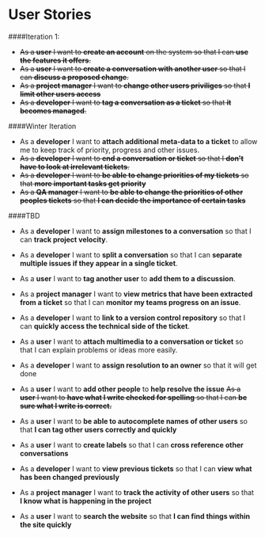 User Stories
=========

####Iteration 1:
* ~~As a **user** I want to **create an account** on the system so that I can **use the features it offers**.~~
* ~~As a **user** I want to **create a conversation with another user** so that I can **discuss a proposed change**.~~
* ~~As a **project manager** I want to **change other users priviliges** so that **I limit other users access**~~
* ~~As a **developer** I want to **tag a conversation as a ticket** so that **it becomes managed**.~~

####Winter Iteration
* As a **developer** I want to **attach additional meta-data to a ticket** to allow me to keep track of priority, progress and other issues.
* ~~As a **developer** I want to **end a conversation or ticket** so that I **don't have to look at irrelevant tickets**.~~
* ~~As a **developer** I want to **be able to change priorities of my tickets** so that **more important tasks get priority**~~
* ~~As a **QA manager** I want to **be able to change the priorities of other peoples tickets** so that **I can decide the importance of certain tasks**~~

####TBD

* As a **developer** I want to **assign milestones to a conversation** so that I can **track project velocity**.
* As a **developer** I want to **split a conversation** so that I can **separate multiple issues if they appear in a single ticket**.
* As a **user** I want to **tag another user** to **add them to a discussion**.
* As a **project manager** I want to **view metrics that have been extracted from a ticket** so that I can **monitor my teams progress on an issue**.
* As a **developer** I want to **link to a version control repository** so that I can **quickly access the technical side of the ticket**.

* As a **user** I want to **attach multimedia to a conversation or ticket** so that I can explain problems or ideas more easily.
* As a **developer** I want to **assign resolution to an owner** so that it will get done
* As a **user** I want to **add other people** to **help resolve the issue**
~~As a **user** I want to **have what I write checked for spelling** so that I can **be sure what I write is correct.**~~
* As a **user** I want to **be able to autocomplete names of other users** so that **I can tag other users correctly and quickly**
* As a **user** I want to **create labels** so that I can **cross reference other conversations**
* As a **developer** I want to **view previous tickets** so that I can **view what has been changed previously**
* As a **project manager** I want to **track the activity of other users** so that **I know what is happening in the project**
* As a **user** I want to **search the website** so that **I can find things within the site quickly**


